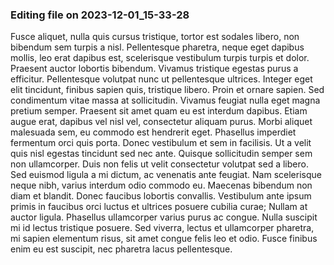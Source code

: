 

### Editing file on 2023-12-01_15-33-28

Fusce aliquet, nulla quis cursus tristique, tortor est sodales libero, non bibendum sem turpis a nisl. Pellentesque pharetra, neque eget dapibus mollis, leo erat dapibus est, scelerisque vestibulum turpis turpis et dolor. Praesent auctor lobortis bibendum. Vivamus tristique egestas purus a efficitur. Pellentesque volutpat nunc ut pellentesque ultrices. Integer eget elit tincidunt, finibus sapien quis, tristique libero. Proin et ornare sapien. Sed condimentum vitae massa at sollicitudin. Vivamus feugiat nulla eget magna pretium semper. Praesent sit amet quam eu est interdum dapibus. Etiam augue erat, dapibus vel nisl vel, consectetur aliquam purus.
Morbi aliquet malesuada sem, eu commodo est hendrerit eget. Phasellus imperdiet fermentum orci quis porta. Donec vestibulum et sem in facilisis. Ut a velit quis nisl egestas tincidunt sed nec ante. Quisque sollicitudin semper sem non ullamcorper. Duis non felis ut velit consectetur volutpat sed a libero. Sed euismod ligula a mi dictum, ac venenatis ante feugiat. Nam scelerisque neque nibh, varius interdum odio commodo eu. Maecenas bibendum non diam et blandit. Donec faucibus lobortis convallis. Vestibulum ante ipsum primis in faucibus orci luctus et ultrices posuere cubilia curae; Nullam at auctor ligula. Phasellus ullamcorper varius purus ac congue. Nulla suscipit mi id lectus tristique posuere. Sed viverra, lectus et ullamcorper pharetra, mi sapien elementum risus, sit amet congue felis leo et odio. Fusce finibus enim eu est suscipit, nec pharetra lacus pellentesque.



